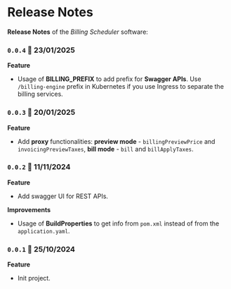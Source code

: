 # Release Notes

**Release Notes** of the *Billing Scheduler* software:

### <code>0.0.4</code> :calendar: 23/01/2025
**Feature**
* Usage of **BILLING_PREFIX** to add prefix for **Swagger APIs**. Use `/billing-engine` prefix in Kubernetes if you use Ingress to separate the billing services. 

### <code>0.0.3</code> :calendar: 20/01/2025
**Feature**
* Add **proxy** functionalities: **preview mode** - `billingPreviewPrice` and `invoicingPreviewTaxes`, **bill mode** - `bill` and `billApplyTaxes`. 


### <code>0.0.2</code> :calendar: 11/11/2024
**Feature**
* Add swagger UI for REST APIs.


**Improvements**
* Usage of **BuildProperties** to get info from `pom.xml` instead of from the `application.yaml`.


### <code>0.0.1</code> :calendar: 25/10/2024
**Feature**
* Init project.

